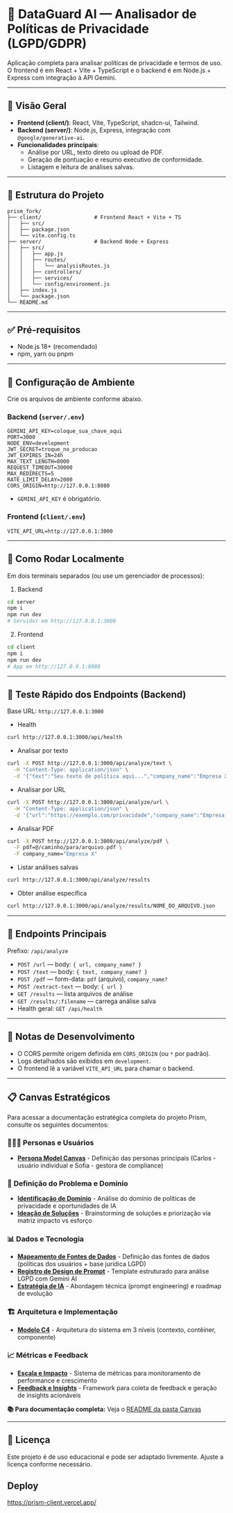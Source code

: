 # 🔐 DataGuard AI — Analisador de Políticas de Privacidade (LGPD/GDPR)

Aplicação completa para analisar políticas de privacidade e termos de uso. O frontend é em React + Vite + TypeScript e o backend é em Node.js + Express com integração à API Gemini.

---

## 📘 Visão Geral

- **Frontend (client/)**: React, Vite, TypeScript, shadcn-ui, Tailwind.
- **Backend (server/)**: Node.js, Express, integração com `@google/generative-ai`.
- **Funcionalidades principais**:
  - Análise por URL, texto direto ou upload de PDF.
  - Geração de pontuação e resumo executivo de conformidade.
  - Listagem e leitura de análises salvas.

---

## 📂 Estrutura do Projeto

```
prism_fork/
├── client/                 # Frontend React + Vite + TS
│   ├── src/
│   ├── package.json
│   └── vite.config.ts
├── server/                 # Backend Node + Express
│   ├── src/
│   │   ├── app.js
│   │   ├── routes/
│   │   │   └── analysisRoutes.js
│   │   ├── controllers/
│   │   ├── services/
│   │   └── config/environment.js
│   ├── index.js
│   └── package.json
└── README.md
```

---

## ✅ Pré-requisitos

- Node.js 18+ (recomendado)
- npm, yarn ou pnpm

---

## 🔧 Configuração de Ambiente

Crie os arquivos de ambiente conforme abaixo.

### Backend (`server/.env`)

```
GEMINI_API_KEY=coloque_sua_chave_aqui
PORT=3000
NODE_ENV=development
JWT_SECRET=troque_no_producao
JWT_EXPIRES_IN=24h
MAX_TEXT_LENGTH=8000
REQUEST_TIMEOUT=30000
MAX_REDIRECTS=5
RATE_LIMIT_DELAY=2000
CORS_ORIGIN=http://127.0.0.1:8080
```

- `GEMINI_API_KEY` é obrigatório.

### Frontend (`client/.env`)

```
VITE_API_URL=http://127.0.0.1:3000
```

---

## 🚀 Como Rodar Localmente

Em dois terminais separados (ou use um gerenciador de processos):

1) Backend

```bash
cd server
npm i
npm run dev
# Servidor em http://127.0.0.1:3000
```

2) Frontend

```bash
cd client
npm i
npm run dev
# App em http://127.0.0.1:8080
```

---

## 🧪 Teste Rápido dos Endpoints (Backend)

Base URL: `http://127.0.0.1:3000`

- Health

```bash
curl http://127.0.0.1:3000/api/health
```

- Analisar por texto

```bash
curl -X POST http://127.0.0.1:3000/api/analyze/text \
  -H "Content-Type: application/json" \
  -d '{"text":"Seu texto de política aqui...","company_name":"Empresa X"}'
```

- Analisar por URL

```bash
curl -X POST http://127.0.0.1:3000/api/analyze/url \
  -H "Content-Type: application/json" \
  -d '{"url":"https://exemplo.com/privacidade","company_name":"Empresa X"}'
```

- Analisar PDF

```bash
curl -X POST http://127.0.0.1:3000/api/analyze/pdf \
  -F pdf=@/caminho/para/arquivo.pdf \
  -F company_name="Empresa X"
```

- Listar análises salvas

```bash
curl http://127.0.0.1:3000/api/analyze/results
```

- Obter análise específica

```bash
curl http://127.0.0.1:3000/api/analyze/results/NOME_DO_ARQUIVO.json
```

---

## 🔗 Endpoints Principais

Prefixo: `/api/analyze`

- `POST /url` — body: `{ url, company_name? }`
- `POST /text` — body: `{ text, company_name? }`
- `POST /pdf` — form-data: `pdf` (arquivo), `company_name?`
- `POST /extract-text` — body: `{ url }`
- `GET /results` — lista arquivos de análise
- `GET /results/:filename` — carrega análise salva
- Health geral: `GET /api/health`

---

## 🧱 Notas de Desenvolvimento

- O CORS permite origem definida em `CORS_ORIGIN` (ou `*` por padrão).
- Logs detalhados são exibidos em `development`.
- O frontend lê a variável `VITE_API_URL` para chamar o backend.

---

## 📋 Canvas Estratégicos

Para acessar a documentação estratégica completa do projeto Prism, consulte os seguintes documentos:

### 🧑‍🤝‍🧑 **Personas e Usuários**
- **[Persona Model Canvas](./canva/persona.md)** - Definição das personas principais (Carlos - usuário individual e Sofia - gestora de compliance)

### 🎯 **Definição do Problema e Domínio**
- **[Identificação de Domínio](./canva/identificacao-de-dominio.md)** - Análise do domínio de políticas de privacidade e oportunidades de IA
- **[Ideação de Soluções](./canva/ideacao-de-solucoes.md)** - Brainstorming de soluções e priorização via matriz impacto vs esforço

### 📊 **Dados e Tecnologia**
- **[Mapeamento de Fontes de Dados](./canva/mapeamento-de-fontes.md)** - Definição das fontes de dados (políticas dos usuários + base jurídica LGPD)
- **[Registro de Design de Prompt](./canva/registro-design-de-prompt.md)** - Template estruturado para análise LGPD com Gemini AI
- **[Estratégia de IA](./canva/registro-de-estrategia.md)** - Abordagem técnica (prompt engineering) e roadmap de evolução

### 🏗️ **Arquitetura e Implementação**
- **[Modelo C4](./canva/c4-model.md)** - Arquitetura do sistema em 3 níveis (contexto, contêiner, componente)

### 📈 **Métricas e Feedback**
- **[Escala e Impacto](./canva/escala-de-impacto.md)** - Sistema de métricas para monitoramento de performance e crescimento
- **[Feedback e Insights](./canva/feedback-insights.md)** - Framework para coleta de feedback e geração de insights acionáveis

**📚 Para documentação completa:** Veja o [README da pasta Canvas](./canva/README.md)

---

## 📄 Licença

Este projeto é de uso educacional e pode ser adaptado livremente. Ajuste a licença conforme necessário.

## Deploy

https://prism-client.vercel.app/
